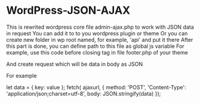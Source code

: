 # WordPress-JSON-AJAX
This is rewrited wordpress core file admin-ajax.php to work with JSON data in request
You can add it to to you wordpress plugin or theme
Or you can create new folder in wp root named, for example, 'api' and put it there
After this part is done, you can define path to this file as global js variable
For example, use this code before closing tag <body> in file footer.php of your theme

<script type='text/javascript'>
    /* <![CDATA[ */
    window.ajaxurl  = '<?php echo site_url() . '/api/json-rpc.php'; ?>';
    /* ]]> */
</script>

And create request which will be data in body as JSON

For example

let data = { key: value };
fetch( ajaxurl, {
    method: 'POST',
    'Content-Type': 'application/json;charset=utf-8',
     body: JSON.stringify(data)
 });
